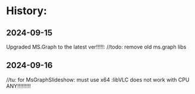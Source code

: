 ﻿# History:

## 2024-09-15
  Upgraded MS.Graph to the latest ver!!!!!:  <PackageReference Include="Microsoft.Graph" Version="5.58.0" />
  //todo: remove old ms.graph libs

## 2024-09-16
  //tu: for MsGraphSlideshow: must use x64 :libVLC does not work with CPU ANY!!!!!!!!!
